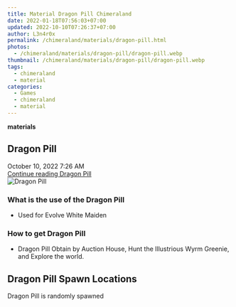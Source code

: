 ```yaml
---
title: Material Dragon Pill Chimeraland
date: 2022-01-18T07:56:03+07:00
updated: 2022-10-10T07:26:37+07:00
author: L3n4r0x
permalink: /chimeraland/materials/dragon-pill.html
photos:
  - /chimeraland/materials/dragon-pill/dragon-pill.webp
thumbnail: /chimeraland/materials/dragon-pill/dragon-pill.webp
tags:
  - chimeraland
  - material
categories:
  - Games
  - chimeraland
  - material
---
```


<link
  rel="stylesheet"
  href="https://rawcdn.githack.com/dimaslanjaka/Web-Manajemen/870a349/css/bootstrap-5-3-0-alpha3-wrapper.css"
/>
<section id="bootstrap-wrapper">
  <div data-bs-theme="dark">
    <div
      class="row g-0 border rounded overflow-hidden flex-md-row mb-4 shadow-sm position-relative bg-dark text-light"
    >
      <div class="col p-4 d-flex flex-column position-static">
        <strong class="d-inline-block mb-2 text-success">materials</strong>
        <h2 class="mb-0">Dragon Pill</h2>
        <div class="mb-1 text-muted">October 10, 2022 7:26 AM</div>
        <a
          href="/chimeraland/materials/dragon-pill.html"
          class="stretched-link d-none text-primary"
          >Continue reading Dragon Pill</a
        >
      </div>
      <div class="col-auto d-none d-md-block d-lg-block">
        <img
          src="https://www.webmanajemen.com/chimeraland/materials/dragon-pill/dragon-pill.webp"
          alt="Dragon Pill"
        />
      </div>
    </div>
    <div class="row">
      <div class="col-lg-6 col-12 mb-2">
        <div class="card">
          <div class="card-body">
            <h3 class="card-title">What is the use of the Dragon Pill</h3>
            <div class="card-text">
              <ul>
                <li>Used for Evolve White Maiden</li>
              </ul>
            </div>
          </div>
        </div>
      </div>
      <div class="col-lg-6 col-12 mb-2">
        <div class="card">
          <div class="card-body">
            <h3 class="card-title">How to get Dragon Pill</h3>
            <div class="card-text">
              <ul>
                <li>
                  Dragon Pill Obtain by Auction House, Hunt the Illustrious Wyrm
                  Greenie, and Explore the world.
                </li>
              </ul>
            </div>
          </div>
        </div>
      </div>
      <div class="col-12 mb-2">
        <h2>Dragon Pill Spawn Locations</h2>
        <p>Dragon Pill is randomly spawned</p>
      </div>
    </div>
  </div>
</section>
